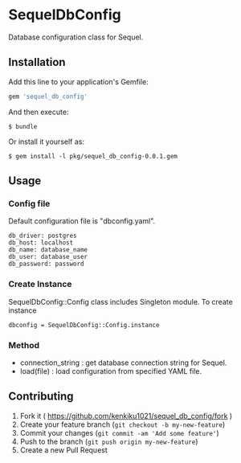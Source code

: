 # SequelDbConfig

Database configuration class for Sequel.

## Installation

Add this line to your application's Gemfile:

```ruby
gem 'sequel_db_config'
```

And then execute:

    $ bundle

Or install it yourself as:

    $ gem install -l pkg/sequel_db_config-0.0.1.gem

## Usage

### Config file
Default configuration file is "dbconfig.yaml".

```
db_driver: postgres
db_host: localhost
db_name: database_name
db_user: database_user
db_password: password
```

### Create Instance
SequelDbConfig::Config class includes Singleton module.
To create instance
```
dbconfig = SequelDbConfig::Config.instance
```

### Method
* connection_string : get database connection string for Sequel.
* load(file) : load configuration from specified YAML file.

## Contributing

1. Fork it ( https://github.com/kenkiku1021/sequel_db_config/fork )
2. Create your feature branch (`git checkout -b my-new-feature`)
3. Commit your changes (`git commit -am 'Add some feature'`)
4. Push to the branch (`git push origin my-new-feature`)
5. Create a new Pull Request
